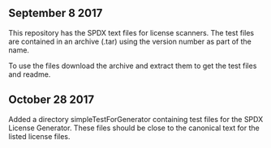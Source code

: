 
September 8 2017
----------------

This repository has the SPDX text files for license scanners. The test files are contained in an archive (.tar) using the version 
number as part of the name.

To use the files download the archive and extract them to get the test files and readme.

October 28 2017
---------------

Added a directory simpleTestForGenerator containing test files for the SPDX License Generator.  These files should be close to the canonical text for the listed license files.

